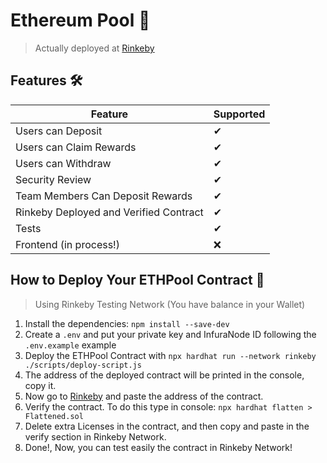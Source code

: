 # Ethereum Pool 💸

> Actually deployed at [Rinkeby](https://rinkeby.etherscan.io/address/0xa5de4364e621f37f73dfa6fccd905aa427ae192a)

## Features 🛠
| Feature | Supported |
|----------|------------ |
| Users can Deposit | ✔ |
| Users can Claim Rewards | ✔ |
| Users can Withdraw | ✔ |
| Security Review | ✔ |
| Team Members Can Deposit Rewards | ✔ |
| Rinkeby Deployed and Verified Contract | ✔ |
| Tests | ✔ |
| Frontend (in process!) | ❌ |

## How to Deploy Your ETHPool Contract 📝

> Using Rinkeby Testing Network (You have balance in your Wallet)
1. Install the dependencies: `npm install --save-dev`
2. Create a `.env` and put your private key and InfuraNode ID following the `.env.example` example
4. Deploy the ETHPool Contract with `npx hardhat run --network rinkeby ./scripts/deploy-script.js`
5. The address of the deployed contract will be printed in the console, copy it.
6. Now go to [Rinkeby](https://rinkeby.etherscan.io/) and paste the address of the contract.
7. Verify the contract. To do this type in console: `npx hardhat flatten > Flattened.sol`
8. Delete extra Licenses in the contract, and then copy and paste in the verify section in Rinkeby Network.
9. Done!, Now, you can test easily the contract in Rinkeby Network!